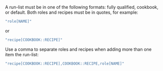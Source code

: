 A run-list must be in one of the following formats: fully qualified,
cookbook, or default. Both roles and recipes must be in quotes, for
example:

```javascript
"role[NAME]"
```

or

```javascript
"recipe[COOKBOOK::RECIPE]"
```

Use a comma to separate roles and recipes when adding more than one item
the run-list:

```javascript
"recipe[COOKBOOK::RECIPE],COOKBOOK::RECIPE,role[NAME]"
```
